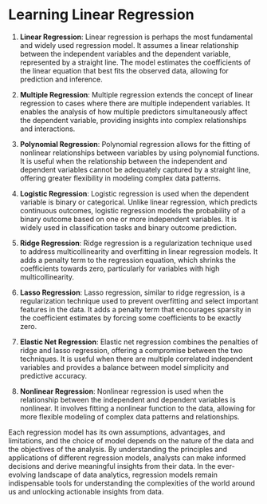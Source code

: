 # Learning Linear Regression

1. **Linear Regression**: 
   Linear regression is perhaps the most fundamental and widely used regression model. It assumes a linear relationship between the independent variables and the dependent variable, represented by a straight line. The model estimates the coefficients of the linear equation that best fits the observed data, allowing for prediction and inference.

2. **Multiple Regression**: 
   Multiple regression extends the concept of linear regression to cases where there are multiple independent variables. It enables the analysis of how multiple predictors simultaneously affect the dependent variable, providing insights into complex relationships and interactions.

3. **Polynomial Regression**: 
   Polynomial regression allows for the fitting of nonlinear relationships between variables by using polynomial functions. It is useful when the relationship between the independent and dependent variables cannot be adequately captured by a straight line, offering greater flexibility in modeling complex data patterns.

4. **Logistic Regression**: 
   Logistic regression is used when the dependent variable is binary or categorical. Unlike linear regression, which predicts continuous outcomes, logistic regression models the probability of a binary outcome based on one or more independent variables. It is widely used in classification tasks and binary outcome prediction.

5. **Ridge Regression**: 
   Ridge regression is a regularization technique used to address multicollinearity and overfitting in linear regression models. It adds a penalty term to the regression equation, which shrinks the coefficients towards zero, particularly for variables with high multicollinearity.

6. **Lasso Regression**: 
   Lasso regression, similar to ridge regression, is a regularization technique used to prevent overfitting and select important features in the data. It adds a penalty term that encourages sparsity in the coefficient estimates by forcing some coefficients to be exactly zero.

7. **Elastic Net Regression**: 
   Elastic net regression combines the penalties of ridge and lasso regression, offering a compromise between the two techniques. It is useful when there are multiple correlated independent variables and provides a balance between model simplicity and predictive accuracy.

8. **Nonlinear Regression**: 
   Nonlinear regression is used when the relationship between the independent and dependent variables is nonlinear. It involves fitting a nonlinear function to the data, allowing for more flexible modeling of complex data patterns and relationships.

Each regression model has its own assumptions, advantages, and limitations, and the choice of model depends on the nature of the data and the objectives of the analysis. By understanding the principles and applications of different regression models, analysts can make informed decisions and derive meaningful insights from their data. In the ever-evolving landscape of data analytics, regression models remain indispensable tools for understanding the complexities of the world around us and unlocking actionable insights from data.

